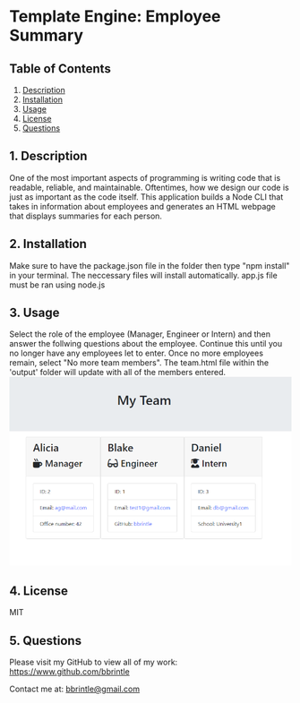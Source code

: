 # Template Engine: Employee Summary

## Table of Contents
1. [ Description ](#desc)
2. [ Installation ](#install)
3. [ Usage ](#usage)
4. [ License ](#lic)
5. [ Questions ](#quest)
    
<a name="desc"></a>
## 1. Description
One of the most important aspects of programming is writing code that is readable, reliable, and maintainable. Oftentimes, how we design our code is just as important as the code itself. This application builds a Node CLI that takes in information about employees and generates an HTML webpage that displays summaries for each person.
    
<a name="install"></a>
## 2. Installation
Make sure to have the package.json file in the folder then type "npm install" in your terminal. The neccessary files will install automatically.
app.js file must be ran using node.js
    
<a name="usage"></a>
## 3. Usage
Select the role of the employee (Manager, Engineer or Intern) and then answer the follwing questions about the employee. Continue this until you no longer have any employees let to enter. Once no more employees remain, select "No more team members". The team.html file within the 'output' folder will update with all of the members entered.
<br>
<img src="./image/ScreenShot.PNG">

    
<a name="lic"></a>
## 4. License
MIT
    

<a name="quest"></a>
## 5. Questions
Please visit my GitHub to view all of my work:
https://www.github.com/bbrintle 

Contact me at: bbrintle@gmail.com